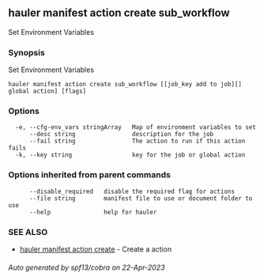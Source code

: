 ## hauler manifest action create sub_workflow

Set Environment Variables

### Synopsis

Set Environment Variables

```
hauler manifest action create sub_workflow [[job_key add to job][] global action] [flags]
```

### Options

```
  -e, --cfg-env_vars stringArray   Map of environment variables to set
      --desc string                description for the job
      --fail string                The action to run if this action fails
  -k, --key string                 key for the job or global action
```

### Options inherited from parent commands

```
      --disable_required   disable the required flag for actions
      --file string        manifest file to use or document folder to use
      --help               help for hauler
```

### SEE ALSO

* [hauler manifest action create](hauler_manifest_action_create.md)	 - Create a action

###### Auto generated by spf13/cobra on 22-Apr-2023
